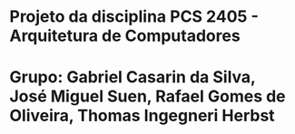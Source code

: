 # Projeto da disciplina PCS 2405 - Arquitetura de Computadores
# Grupo: Gabriel Casarin da Silva, José Miguel Suen, Rafael Gomes de Oliveira, Thomas Ingegneri Herbst

